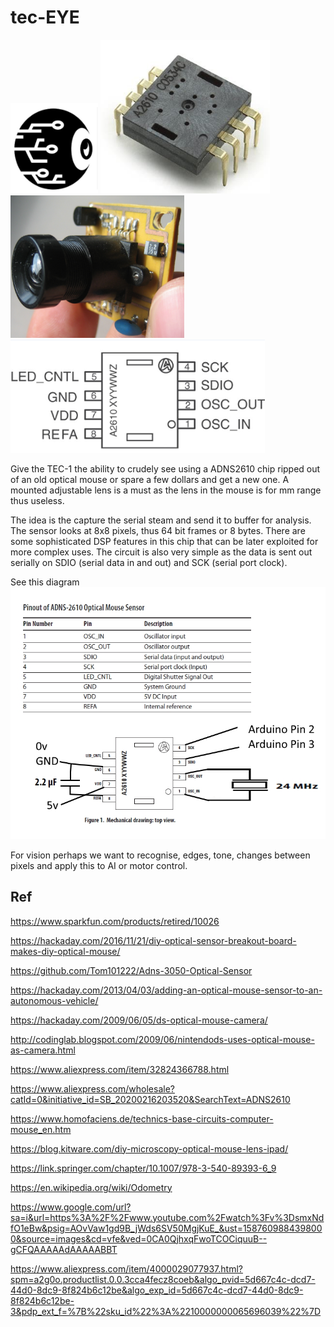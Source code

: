 # tec-EYE


![](https://github.com/SteveJustin1963/tec-EYE/blob/master/pics/eye-ball-bw.png)
![](https://github.com/SteveJustin1963/tec-EYE/blob/master/pics/chip1.png)
![](https://github.com/SteveJustin1963/tec-EYE/blob/master/pics/lens1.png)
![](https://github.com/SteveJustin1963/tec-EYE/blob/master/pics/pinout1.png)

Give the TEC-1 the ability to crudely see using a ADNS2610 chip ripped out of an old optical mouse or spare a few dollars and get a new one. A mounted adjustable lens is a must as the lens in the mouse is for mm range thus useless.

The idea is the capture the serial steam and send it to buffer for analysis. The sensor looks at 8x8 pixels, thus 64 bit frames or 8 bytes. There are some sophisticated DSP features in this chip that can be later exploited for more complex uses. The circuit is also very simple as the data is sent out serially on SDIO (serial data in and out) and SCK (serial port clock).

See this diagram ![](https://github.com/SteveJustin1963/tec-EYE/blob/master/pics/CCD.jpg)

For vision perhaps we want to recognise, edges, tone, changes between pixels and apply this to AI or motor control. 




## Ref

https://www.sparkfun.com/products/retired/10026

https://hackaday.com/2016/11/21/diy-optical-sensor-breakout-board-makes-diy-optical-mouse/

https://github.com/Tom101222/Adns-3050-Optical-Sensor

https://hackaday.com/2013/04/03/adding-an-optical-mouse-sensor-to-an-autonomous-vehicle/

https://hackaday.com/2009/06/05/ds-optical-mouse-camera/

http://codinglab.blogspot.com/2009/06/nintendods-uses-optical-mouse-as-camera.html

https://www.aliexpress.com/item/32824366788.html

https://www.aliexpress.com/wholesale?catId=0&initiative_id=SB_20200216203520&SearchText=ADNS2610

https://www.homofaciens.de/technics-base-circuits-computer-mouse_en.htm

https://blog.kitware.com/diy-microscopy-optical-mouse-lens-ipad/

https://link.springer.com/chapter/10.1007/978-3-540-89393-6_9

https://en.wikipedia.org/wiki/Odometry

https://www.google.com/url?sa=i&url=https%3A%2F%2Fwww.youtube.com%2Fwatch%3Fv%3DsmxNdfO1eBw&psig=AOvVaw1gd9B_jWds6SV50MgjKuE_&ust=1587609884398000&source=images&cd=vfe&ved=0CA0QjhxqFwoTCOCiquuB--gCFQAAAAAdAAAAABBT

https://www.aliexpress.com/item/4000029077937.html?spm=a2g0o.productlist.0.0.3cca4fecz8coeb&algo_pvid=5d667c4c-dcd7-44d0-8dc9-8f824b6c12be&algo_exp_id=5d667c4c-dcd7-44d0-8dc9-8f824b6c12be-3&pdp_ext_f=%7B%22sku_id%22%3A%2210000000065696039%22%7D


